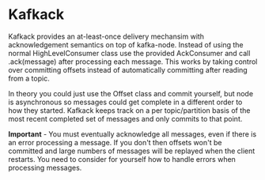 Kafkack
=======

Kafkack provides an at-least-once delivery mechansim with acknowledgement
semantics on top of kafka-node. Instead of using the normal HighLevelConsumer
class use the provided AckConsumer and call .ack(message) after processing
each message. This works by taking control over committing offsets instead of
automatically committing after reading from a topic.

In theory you could just use the Offset class and commit yourself, but node is
asynchronous so messages could get complete in a different order to how they
started. Kafkack keeps track on a per topic/partition basis of the most recent
completed set of messages and only commits to that point.

**Important** - You must eventually acknowledge all messages, even if there is
an error processing a message. If you don't then offsets won't be committed
and large numbers of messages will be replayed when the client restarts. You
need to consider for yourself how to handle errors when processing messages.
